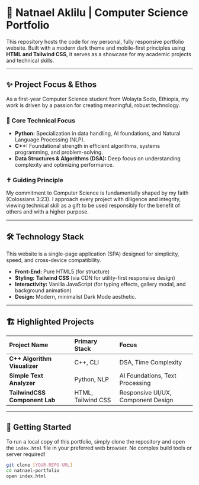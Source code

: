 # 🚀 Natnael Aklilu | Computer Science Portfolio

This repository hosts the code for my personal, fully responsive portfolio website. Built with a modern dark theme and mobile-first principles using **HTML and Tailwind CSS**, it serves as a showcase for my academic projects and technical skills.

---

## ✨ Project Focus & Ethos

As a first-year Computer Science student from Wolayta Sodo, Ethiopia, my work is driven by a passion for creating meaningful, robust technology.

### 🧠 Core Technical Focus
* **Python:** Specialization in data handling, AI foundations, and Natural Language Processing (NLP).
* **C++:** Foundational strength in efficient algorithms, systems programming, and problem-solving.
* **Data Structures & Algorithms (DSA):** Deep focus on understanding complexity and optimizing performance.

### ✝️ Guiding Principle
My commitment to Computer Science is fundamentally shaped by my faith (Colossians 3:23). I approach every project with diligence and integrity, viewing technical skill as a gift to be used responsibly for the benefit of others and with a higher purpose.

---

## 🛠️ Technology Stack

This website is a single-page application (SPA) designed for simplicity, speed, and cross-device compatibility.

* **Front-End:** Pure HTML5 (for structure)
* **Styling:** **Tailwind CSS** (via CDN for utility-first responsive design)
* **Interactivity:** Vanilla JavaScript (for typing effects, gallery modal, and background animation)
* **Design:** Modern, minimalist Dark Mode aesthetic.

---

## 🏗️ Highlighted Projects

| Project Name | Primary Stack | Focus |
| :--- | :--- | :--- |
| **C++ Algorithm Visualizer** | C++, CLI | DSA, Time Complexity |
| **Simple Text Analyzer** | Python, NLP | AI Foundations, Text Processing |
| **TailwindCSS Component Lab** | HTML, Tailwind CSS | Responsive UI/UX, Component Design |

---

## 🔗 Getting Started

To run a local copy of this portfolio, simply clone the repository and open the `index.html` file in your preferred web browser. No complex build tools or server required!

```bash
git clone [YOUR-REPO-URL]
cd natnael-portfolio
open index.html